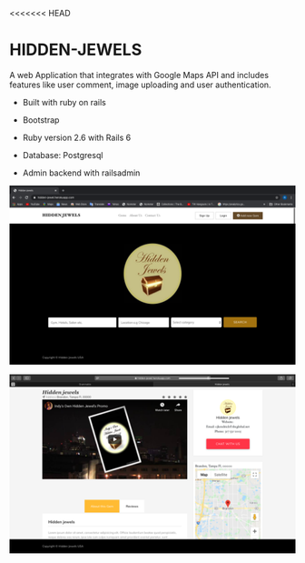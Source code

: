 <<<<<<< HEAD
# HIDDEN-JEWELS

A web Application that integrates with Google Maps API and includes features like user comment, image uploading and user authentication. 


  * Built with ruby on rails

  * Bootstrap

  * Ruby version 2.6 with Rails 6

  * Database: Postgresql

  * Admin backend with railsadmin




  ![Home Screenshot](./app/assets/images/jewel-home.png)


  ![Showpage Screenshot](./app/assets/images/map.png)


